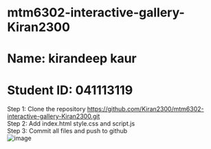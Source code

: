 # mtm6302-interactive-gallery-Kiran2300
# Name: kirandeep kaur
# Student ID: 041113119
Step 1: Clone the repository https://github.com/Kiran2300/mtm6302-interactive-gallery-Kiran2300.git <br>
Step 2: Add index.html style.css and script.js <br>
Step 3: Commit all files and push to github <br>
![image](https://github.com/user-attachments/assets/35972dcf-f534-49bf-8a64-c4745c7499fc) <br>

